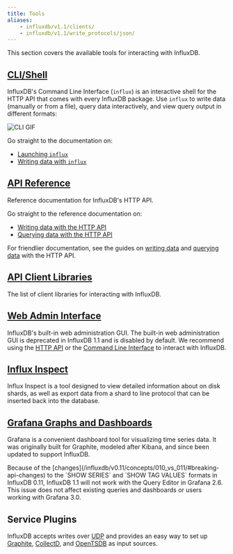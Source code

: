 ```yaml
---
title: Tools
aliases:
    - influxdb/v1.1/clients/
    - influxdb/v1.1/write_protocols/json/
---
```


This section covers the available tools for interacting with InfluxDB.

## [CLI/Shell](/influxdb/v1.1/tools/shell/)

InfluxDB's Command Line Interface (`influx`) is an interactive shell for the
HTTP API that comes with every InfluxDB package.
Use `influx` to write data (manually or from a file), query data interactively,
and view query output in different formats:

![CLI GIF](/img/influxdb/cli-1.0-beta.gif)

Go straight to the documentation on:

* [Launching `influx`](/influxdb/v1.1/tools/shell/#launch-influx)
* [Writing data with `influx`](/influxdb/v1.1/tools/shell/#write-data-to-influxdb-with-insert)

## [API Reference](/influxdb/v1.1/tools/api/)

Reference documentation for InfluxDB's HTTP API.

Go straight to the reference documentation on:

* [Writing data with the HTTP API](/influxdb/v1.1/tools/api/#write)
* [Querying data with the HTTP API](/influxdb/v1.1/tools/api/#query)

For friendlier documentation, see the guides on
[writing data](/influxdb/v1.1/guides/writing_data/) and
[querying data](/influxdb/v1.1/guides/querying_data/) with the HTTP API.

## [API Client Libraries](/influxdb/v1.1/tools/api_client_libraries/)

The list of client libraries for interacting with InfluxDB.

## [Web Admin Interface](/influxdb/v1.1/tools/web_admin/)

InfluxDB's built-in web administration GUI.
The built-in web administration GUI is deprecated in InfluxDB 1.1 and is disabled by default. We recommend using the [HTTP API](/influxdb/v1.1/tools/api/) or the [Command Line Interface](/influxdb/v1.1/tools/shell/) to interact with InfluxDB.

## [Influx Inspect](/influxdb/v1.1/tools/influx_inspect/)

Influx Inspect is a tool designed to view detailed information about on disk shards, as well as export data from a shard to line protocol that can be inserted back into the database.

## [Grafana Graphs and Dashboards](http://docs.grafana.org/datasources/influxdb/)

Grafana is a convenient dashboard tool for visualizing time series data.
It was originally built for Graphite, modeled after Kibana, and since been updated to support InfluxDB.

<dt> Because of the [changes](/influxdb/v0.11/concepts/010_vs_011/#breaking-api-changes) to the `SHOW SERIES` and `SHOW TAG VALUES` formats in InfluxDB 0.11, InfluxDB 1.1 will not work with the Query Editor in Grafana 2.6.
This issue does not affect existing queries and dashboards or users working with Grafana 3.0. </dt>

## Service Plugins

InfluxDB accepts writes over
[UDP](https://github.com/influxdata/influxdb/blob/master/services/udp/README.md)
and provides an easy way to set up
[Graphite](https://github.com/influxdata/influxdb/blob/master/services/graphite/README.md),
[CollectD](https://github.com/influxdata/influxdb/blob/master/services/collectd/README.md),
and [OpenTSDB](https://github.com/influxdb/influxdb/blob/1.1/services/opentsdb/README.md) as input sources.

